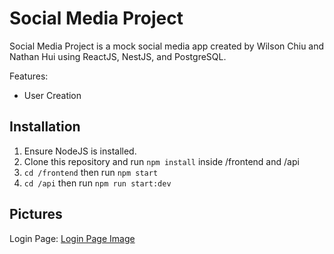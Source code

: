 # Social Media Project

Social Media Project is a mock social media app created by Wilson Chiu and Nathan Hui using ReactJS, NestJS, and PostgreSQL.

Features:

- User Creation

## Installation

1. Ensure NodeJS is installed.
2. Clone this repository and run `npm install` inside /frontend and /api
3. `cd /frontend` then run `npm start`
4. `cd /api` then run `npm run start:dev`

## Pictures

Login Page: [Login Page Image](/readme_imgs/login_page.png)
